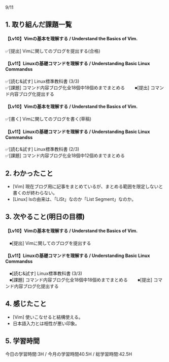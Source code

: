 9/11

## 1. 取り組んだ課題一覧
#### 【Lv10】Vimの基本を理解する / Understand the Basics of Vim.
 ✅[提出] Vimに関してのブログを提出する(合格)
 
#### 【Lv11】Linuxの基礎コマンドを理解する / Understanding Basic Linux Commandss
 ✅[読む&試す] Linux標準教科書 (3/3)  
 ✅[課題] コマンド内容ブログ化全18個中18個めまでまとめる　
　⏹[提出] コマンド内容ブログ化提出する



#### 【Lv10】Vimの基本を理解する / Understand the Basics of Vim.
 ✅[書く] Vimに関してのブログを書く(草稿)
 
#### 【Lv11】Linuxの基礎コマンドを理解する / Understanding Basic Linux Commandss
 ✅[読む&試す] Linux標準教科書 (2/3)  
 ✅[課題] コマンド内容ブログ化全18個中12個めまでまとめる

## 2. わかったこと
- [Vim] 現在ブログ用に記事をまとめているが、まとめる範囲を限定しないと書くのが終わらない。
- [Linux] lsの由来は、「LiSt」なのか「List Segment」なのか。

## 3. 次やること(明日の目標)
#### 【Lv10】Vimの基本を理解する / Understand the Basics of Vim.
　⏹[提出] Vimに関してのブログを提出する
 
#### 【Lv11】Linuxの基礎コマンドを理解する / Understanding Basic Linux Commandss
　⏹[読む&試す] Linux標準教科書 (3/3)  
　⏹[課題] コマンド内容ブログ化全18個中18個めまでまとめる　
　⏹[提出] コマンド内容ブログ化提出する

## 4. 感じたこと
- [Vim] 使いこなせると結構使える。
- 日本語入力とは相性が悪い印象。

## 5. 学習時間
今日の学習時間:3H / 今月の学習時間40.5H / 総学習時間:42.5H
